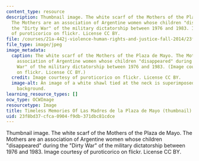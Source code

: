 ```yaml
---
content_type: resource
description: Thumbnail image. The white scarf of the Mothers of the Plaza de Mayo.
  The Mothers are an association of Argentine women whose children "disappeared" during
  the "Dirty War" of the military dictatorship between 1976 and 1983. Image courtesy
  of puroticorico on flickr. License CC BY.
file: /courses/21a-442j-violence-human-rights-and-justice-fall-2014/23f8bd37cfca0904f9db371dbc81cdce_21a-442jf14-th.jpg
file_type: image/jpeg
image_metadata:
  caption: The white scarf of the Mothers of the Plaza de Mayo. The Mothers are an
    association of Argentine women whose children "disappeared" during the "Dirty
    War" of the military dictatorship between 1976 and 1983. (Image courtesy of [puroticorico](https://www.flickr.com/photos/puroticorico/1457069378/in/photolist-3dKRXQ-c3AzHh-otNjQM-cfRrkj-eir6fG-eir74q-4cD365-8St1Dy-84ZDGj-jsbGZu-5rp4B2-5rtuKs-5rtukG-bVtYHL-kHzqFn-enG1gY-ezJmn8-ezMuZh-ezMtYw-au6NY3-en7mJK-9Pz6V6-9PBWXy-9PBYim-9PBY3y-9PBXeU-9PBXLo-9Pz98M-9PBWDu-9PBXuw-9PLnAj-9PBRcj-9PBTjJ-9PBSrY-9Pz4oF-9Pz2n2-9PHurP-9Pz494-9PHypB-9PHzEe-9PLnZU-9PHzUa-9PLouU-9PLq3S-9PLpA3-9Pz6EX-9PHzeK-9Pz6be-9Pz3B8-9PBS3A)
    on flickr. License CC BY.)
  credit: Image courtesy of puroticorico on flickr. License CC BY.
  image-alt: An image of a white shawl tied at the neck is superimposed on a red brick
    background.
learning_resource_types: []
ocw_type: OCWImage
resourcetype: Image
title: Timeless Memories Of Las Madres de la Plaza de Mayo (thumbnail)
uid: 23f8bd37-cfca-0904-f9db-371dbc81cdce
---
```

Thumbnail image. The white scarf of the Mothers of the Plaza de Mayo. The Mothers are an association of Argentine women whose children "disappeared" during the "Dirty War" of the military dictatorship between 1976 and 1983. Image courtesy of puroticorico on flickr. License CC BY.

